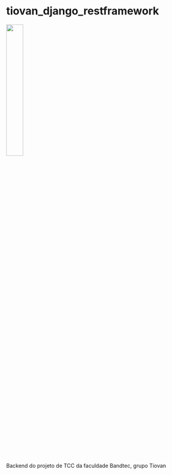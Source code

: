 # tiovan_django_restframework
<img src="https://user-images.githubusercontent.com/42353885/86606877-f119b600-bf7e-11ea-8061-c0312a0df579.png" width="30%"></img> <br>
Backend do projeto de TCC da faculdade Bandtec, grupo Tiovan
